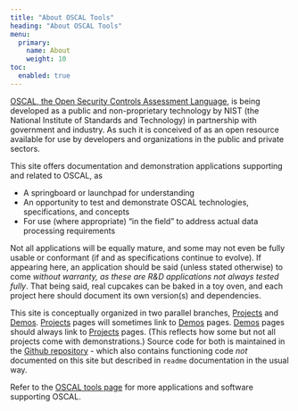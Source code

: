 ```yaml
---
title: "About OSCAL Tools"
heading: "About OSCAL Tools"
menu:
  primary:
    name: About
    weight: 10
toc:
  enabled: true
---
```


[OSCAL, the Open Security Controls Assessment Language](http://pages.nist.gov/OSCAL), is being developed as a public and non-proprietary technology by NIST (the National Institute of Standards and Technology) in partnership with government and industry. As such it is conceived of as an open resource available for use by developers and organizations in the public and private sectors.

This site offers documentation and demonstration applications supporting and related to OSCAL, as

  - A springboard or launchpad for understanding
  - An opportunity to test and demonstrate OSCAL technologies, specifications, and concepts
  - For use (where appropriate) <q>in the field</q> to address actual data processing requirements

Not all applications will be equally mature, and some may not even be fully usable or conformant (if and as specifications continue to evolve). If appearing here, an application should be said (unless stated otherwise) to come *without warranty, as these are R&amp;D applications not always tested fully*. That being said, real cupcakes can be baked in a toy oven, and each project here should document its own version(s) and dependencies.

This site is conceptually organized in two parallel branches, [Projects](/projects) and [Demos](/demos/). [Projects](/projects) pages will sometimes link to [Demos](/demos/) pages. [Demos](/demos/) pages should always link to [Projects](/projects) pages.  (This reflects how some but not all projects come with demonstrations.) Source code for both is maintained in the [Github repository](https://github.com/usnistgov/oscal-tools) - which also contains functioning code *not* documented on this site but described in `readme` documentation in the usual way.

Refer to the [OSCAL tools page](https://pages.nist.gov/OSCAL/tools/) for more applications and software supporting OSCAL.



